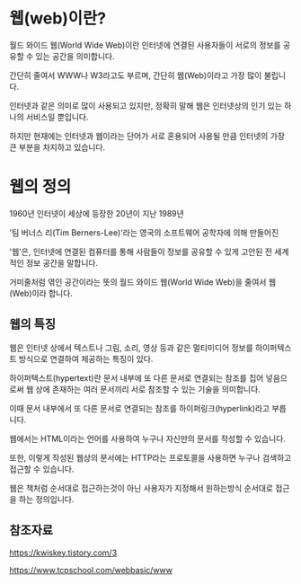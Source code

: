 웹(web)이란?
===

월드 와이드 웹(World Wide Web)이란 인터넷에 연결된 사용자들이 서로의 정보를 공유할 수 있는 공간을 의미합니다.

간단히 줄여서 WWW나 W3라고도 부르며, 간단히 웹(Web)이라고 가장 많이 불립니다.

인터넷과 같은 의미로 많이 사용되고 있지만, 정확히 말해 웹은 인터넷상의 인기 있는 하나의 서비스일 뿐입니다.

하지만 현재에는 인터넷과 웹이라는 단어가 서로 혼용되어 사용될 만큼 인터넷의 가장 큰 부분을 차지하고 있습니다.

웹의 정의
===

1960년 인터넷이 세상에 등장한 20년이 지난 1989년

'팀 버너스 리(Tim Berners-Lee)'라는 영국의 소프트웨어 공학자에 의해 만들어진

'웹'은, 인터넷에 연결된 컴퓨터를 통해 사람들이 정보를 공유할 수 있게 고안된 전 세계적인 정보 공간을 말합니다.

거미줄처럼 엮인 공간이라는 뜻의 월드 와이드 웹(World Wide Web)을 줄여서 웹(Web)이라 합니다.

웹의 특징
---

웹은 인터넷 상에서 텍스트나 그림, 소리, 영상 등과 같은 멀티미디어 정보를 하이퍼텍스트 방식으로 연결하여 제공하는 특징이 있다.

하이퍼텍스트(hypertext)란 문서 내부에 또 다른 문서로 연결되는 참조를 집어 넣음으로써 웹 상에 존재하는 여러 문서끼리 서로 참조할 수 있는 기술을 의미합니다.

이때 문서 내부에서 또 다른 문서로 연결되는 참조를 하이퍼링크(hyperlink)라고 부릅니다.

웹에서는 HTML이라는 언어를 사용하여 누구나 자신만의 문서를 작성할 수 있습니다.

또한, 이렇게 작성된 웹상의 문서에는 HTTP라는 프로토콜을 사용하면 누구나 검색하고 접근할 수 있습니다.

웹은 책처럼 순서대로 접근하는것이 아닌 사용자가 지정해서 원하는방식 순서대로 접근을 하는 정의입니다.


참조자료
---

https://kwiskey.tistory.com/3

https://www.tcpschool.com/webbasic/www
